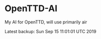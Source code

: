 # OpenTTD-AI
My AI for OpenTTD, will use primarily air

Latest backup: Sun Sep 15 11:01:01 UTC 2019
